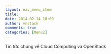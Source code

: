 ```yaml
---
layout: nav_menu_item
title: 
date: 2014-02-14 18:09
author: vnstack
comments: true
categories: [Menu2]
---
```

Tin tức chung về Cloud Computing và OpenStack
